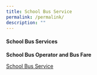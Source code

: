 ```yaml
---
title: School Bus Service
permalink: /permalink/
description: ""
---
```

<h4><strong>School Bus Services</strong></h4>
	<p><strong>School Bus Operator and Bus Fare</strong></p>
<a href="https://drive.google.com/file/d/1h_NYaabiQTFlmyIiCafb-DMBcnR1IJds/view?usp=sharing" target="_blank" rel="noopener">School Bus Service</a><p></p>